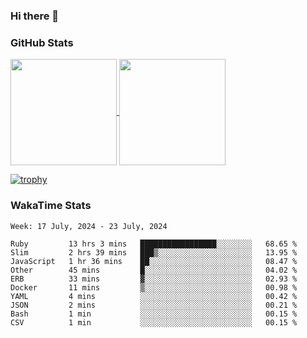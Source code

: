 ### Hi there 👋

### GitHub Stats

<a href="https://github.com/anuraghazra/github-readme-stats">
  <img align="center" height="170px" src="https://github-readme-stats.vercel.app/api/top-langs/?username=tksfjt1024&layout=compact&count_private=true&show_icons=true&show_icons=true&theme=graywhite" />
</a>
<a href="https://github.com/anuraghazra/github-readme-stats">
  <img align="center" height="170px" src="https://github-readme-stats.vercel.app/api?username=tksfjt1024&count_private=true&show_icons=true&show_icons=true&theme=graywhite" />
</a>

[![trophy](https://github-profile-trophy.vercel.app/?username=tksfjt1024)](https://github.com/ryo-ma/github-profile-trophy)

### WakaTime Stats

<!--START_SECTION:waka-->
```text
Week: 17 July, 2024 - 23 July, 2024

Ruby         13 hrs 3 mins   █████████████████░░░░░░░░   68.65 % 
Slim         2 hrs 39 mins   ███▒░░░░░░░░░░░░░░░░░░░░░   13.95 % 
JavaScript   1 hr 36 mins    ██░░░░░░░░░░░░░░░░░░░░░░░   08.47 % 
Other        45 mins         █░░░░░░░░░░░░░░░░░░░░░░░░   04.02 % 
ERB          33 mins         ▓░░░░░░░░░░░░░░░░░░░░░░░░   02.93 % 
Docker       11 mins         ▒░░░░░░░░░░░░░░░░░░░░░░░░   00.98 % 
YAML         4 mins          ░░░░░░░░░░░░░░░░░░░░░░░░░   00.42 % 
JSON         2 mins          ░░░░░░░░░░░░░░░░░░░░░░░░░   00.21 % 
Bash         1 min           ░░░░░░░░░░░░░░░░░░░░░░░░░   00.15 % 
CSV          1 min           ░░░░░░░░░░░░░░░░░░░░░░░░░   00.15 % 
```
<!--END_SECTION:waka-->
